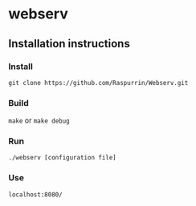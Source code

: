 # webserv
## Installation instructions
### Install
```
git clone https://github.com/Raspurrin/Webserv.git
```
### Build
`make` or `make debug`

### Run
```
./webserv [configuration file]
```
### Use
```
localhost:8080/
```
